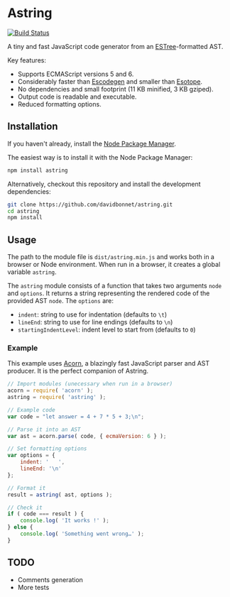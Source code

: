 # Astring

[![Build Status](https://travis-ci.org/davidbonnet/astring.svg?branch=master)](https://travis-ci.org/davidbonnet/astring)

A tiny and fast JavaScript code generator from an [ESTree](https://github.com/estree/estree)-formatted AST.

Key features:

- Supports ECMAScript versions 5 and 6.
- Considerably faster than [Escodegen](https://github.com/estools/escodegen) and smaller than [Esotope](https://github.com/inikulin/esotope).
- No dependencies and small footprint (11 KB minified, 3 KB gziped).
- Output code is readable and executable.
- Reduced formatting options.


## Installation

If you haven't already, install the [Node Package Manager](https://www.npmjs.com).

The easiest way is to install it with the Node Package Manager:

```bash
npm install astring
```

Alternatively, checkout this repository and install the development dependencies:

```bash
git clone https://github.com/davidbonnet/astring.git
cd astring
npm install
```



## Usage

The path to the module file is `dist/astring.min.js` and works both in a browser or Node environment. When run in a browser, it creates a global variable `astring`.

The `astring` module consists of a function that takes two arguments `node` and `options`. It returns a string representing the rendered code of the provided AST `node`.
The `options` are:

- `indent`: string to use for indentation (defaults to `\t`)
- `lineEnd`: string to use for line endings (defaults to `\n`)
- `startingIndentLevel`: indent level to start from (defaults to `0`)



### Example

This example uses [Acorn](https://github.com/marijnh/acorn), a blazingly fast JavaScript parser and AST producer. It is the perfect companion of Astring.

```javascript
// Import modules (unecessary when run in a browser)
acorn = require( 'acorn' );
astring = require( 'astring' );

// Example code
var code = "let answer = 4 + 7 * 5 + 3;\n";

// Parse it into an AST
var ast = acorn.parse( code, { ecmaVersion: 6 } );

// Set formatting options
var options = {
	indent: '   ',
	lineEnd: '\n'
};

// Format it
result = astring( ast, options );

// Check it
if ( code === result ) {
	console.log( 'It works !' );
} else {
	console.log( 'Something went wrong…' );
}
```



## TODO

- Comments generation
- More tests

